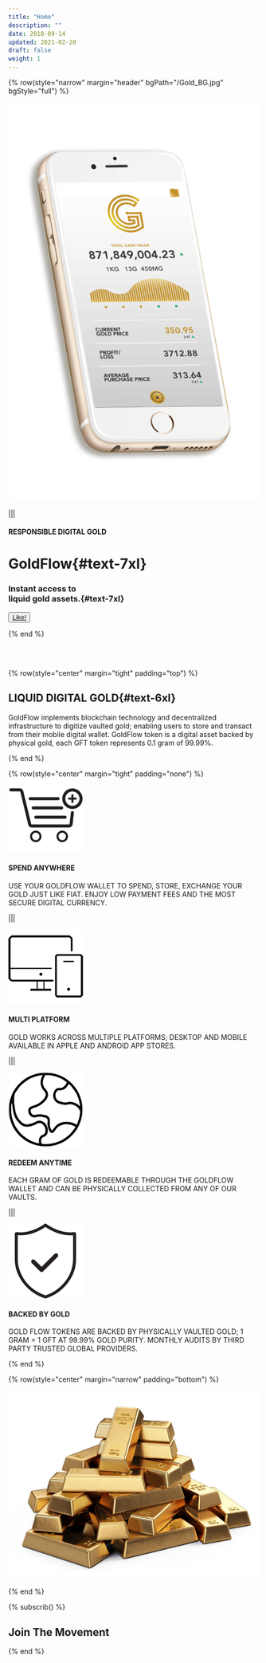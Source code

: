 ```yaml
---
title: "Home"
description: ""
date: 2018-09-14
updated: 2021-02-20
draft: false
weight: 1
---
```





<!-- section 1 (header) -->


{% row(style="narrow" margin="header" bgPath="/Gold_BG.jpg" bgStyle="full") %}



![mobile](mobile.png#medium#mx-auto)

|||

#### RESPONSIBLE DIGITAL GOLD

# GoldFlow{#text-7xl}


### Instant access to <br> liquid gold assets.{#text-7xl}




<button>[Like!](/)</button>

{% end %}

<br>
<br>

<!-- section 2  -->

{% row(style="center" margin="tight" padding="top") %}

## LIQUID DIGITAL GOLD{#text-6xl}

GoldFlow implements blockchain technology and decentralized infrastructure to digitize vaulted gold; 
enabling users to store and transact from their mobile digital wallet. GoldFlow token is a digital asset backed by physical gold,
each GFT token represents 0.1 gram of 99.99%.


{% end %}

{% row(style="center" margin="tight" padding="none") %}
![cart](cart.png#mx-auto)

#### **SPEND ANYWHERE**

USE YOUR GOLDFLOW WALLET TO SPEND, STORE, EXCHANGE YOUR GOLD JUST LIKE FIAT. ENJOY LOW PAYMENT FEES AND THE MOST SECURE DIGITAL CURRENCY. 

|||

![multi](multi.png#mx-auto)

#### **MULTI PLATFORM**

GOLD WORKS ACROSS MULTIPLE PLATFORMS; DESKTOP AND MOBILE AVAILABLE IN APPLE AND ANDROID APP STORES.

|||

![globe](globe.png#mx-auto)

#### **REDEEM ANYTIME**

EACH GRAM OF GOLD IS REDEEMABLE THROUGH THE GOLDFLOW WALLET AND CAN BE PHYSICALLY COLLECTED FROM ANY OF OUR VAULTS.

|||

![shield](shield.png#mx-auto)

#### **BACKED BY GOLD**

GOLD FLOW TOKENS ARE BACKED BY PHYSICALLY VAULTED GOLD; 1 GRAM = 1 GFT AT 99.99% GOLD PURITY. MONTHLY AUDITS BY THIRD PARTY TRUSTED GLOBAL PROVIDERS.


{% end %}


{% row(style="center" margin="narrow" padding="bottom") %}

![Image](gold.jpg#medium#mx-auto)


{% end %}


{% subscrib() %}

## Join The Movement

{% end %}

